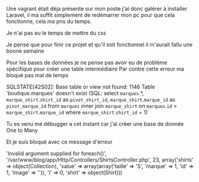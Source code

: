 Une vagrant était déja présente sur mon poste j'ai donc galérer à installer Laravel, il ma suffit simplement de redémarrer mon pc pour que cela fonctionne, cela ma pris du temps.

Je n'ai pas eu le temps de mettre du css

Je pense que pour finir ce projet et qu'il soit fonctionnel il m'aurait fallu une bonne semaine


Pour les bases de données je ne pense pas avoir eu de problème spécifique pour créer une table intermédiaire
Par contre cette erreur ma bloqué pas mal de temps

SQLSTATE[42S02]: Base table or view not found: 1146 Table 'boutique.marques' doesn't exist (SQL: select `marques`.*, `marque_shirt`.`shirt_id` as `pivot_shirt_id`, `marque_shirt`.`marque_id` as `pivot_marque_id` from `marques` inner join `marque_shirt` on `marques`.`id` = `marque_shirt`.`marque_id` where `marque_shirt`.`shirt_id` = 1)

Tu es venu me débugger a cet instant car j'ai créer une base de donnée One to Many

 Et je suis bloqué avec ce message d'erreur

'Invalid argument supplied for foreach()', '/var/www/blog/app/Http/Controllers/ShirtsController.php', 23, array('shirts' => object(Collection), 'value' => array(array('taille' => 'S', 'marque' => 1, 'id' => 1, 'image' => '')), 'i' => 0, 'shirt' => object(Shirt)))
